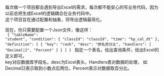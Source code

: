 每次做一个项目都会遇到导出Excel的需求，每次都不能安心的写业务代码，因为以前总把生成Excel的逻辑耦合在业务代码中。<br />
这个项目旨在通过配置和抽象，将导出逻辑最简化。<br />

现在，你只需要配置一个Json文件，像这样：<br />
<code>
{
    "tableName": "student",
    "condition": {
        "classId": "classId",
        "time": "hp_cal_dt"
    },
    "definition": [
        {
            "key": "rank",
            "desc": "排名百分比",
            "handlers": [
                "Decimal|2",
                "Percent"
            ]
        }
    ]
}
</code>
指定一个表名，给出查询条件，给出Excel的定义即可。<br />
key对应数据库字段名，desc为Excel表头，Handlers表对数据的处理，
如Decimal|2表示取到小数点后两位，Percent表示对数据取百分比。



